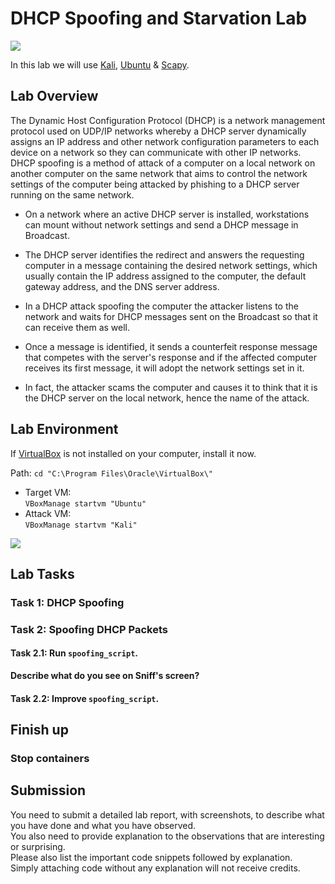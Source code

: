 # DHCP Spoofing and Starvation Lab
![](https://img.shields.io/badge/license-Apache--2.0-brightgreen.svg)

In this lab we will use [Kali](https://www.kali.org), [Ubuntu](https://www.ubuntu.com) & [Scapy](https://scapy.net/). 

## Lab Overview
The Dynamic Host Configuration Protocol (DHCP) is a network management protocol used on UDP/IP networks whereby a DHCP server dynamically assigns an IP address and other network configuration parameters to each device on a network so they can communicate with other IP networks.
DHCP spoofing is a method of attack of a computer on a local network on another computer on the same network that aims to control the network settings of the computer being attacked by phishing to a DHCP server running on the same network.

- On a network where an active DHCP server is installed, workstations can mount without network settings and send a DHCP message in Broadcast.

- The DHCP server identifies the redirect and answers the requesting computer in a message containing the desired network settings, which usually contain the IP address assigned to the computer, the default gateway address, and the DNS server address.

- In a DHCP attack spoofing the computer the attacker listens to the network and waits for DHCP messages sent on the Broadcast so that it can receive them as well.

- Once a message is identified, it sends a counterfeit response message that competes with the server's response and if the affected computer receives its first message, it will adopt the network settings set in it.

- In fact, the attacker scams the computer and causes it to think that it is the DHCP server on the local network, hence the name of the attack.

## Lab Environment
If [VirtualBox](https://www.virtualbox.org) is not installed on your computer, install it now.<br>

Path: `cd "C:\Program Files\Oracle\VirtualBox\"`<br>

- Target VM:<br>
  `VBoxManage startvm "Ubuntu"`<br>
- Attack VM:<br>
  `VBoxManage startvm "Kali"`<br>

![](path)

## Lab Tasks
### Task 1: DHCP Spoofing

### Task 2: Spoofing DHCP Packets
#### Task 2.1: Run `spoofing_script`.
**Describe what do you see on Sniff's screen?**

#### Task 2.2: Improve `spoofing_script`.


## Finish up

### Stop containers

## Submission
You need to submit a detailed lab report, with screenshots, to describe what you have done and what you have observed.<br>
You also need to provide explanation to the observations that are interesting or surprising.<br>
Please also list the important code snippets followed by explanation.<br>
Simply attaching code without any explanation will not receive credits.
